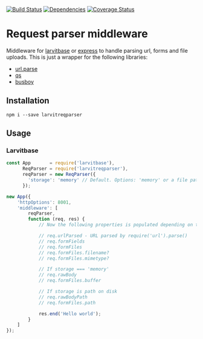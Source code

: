 [![Build Status](https://travis-ci.org/larvit/larvitreqparser.svg?branch=master)](https://travis-ci.org/larvit/larvitreqparser) [![Dependencies](https://david-dm.org/larvit/larvitreqparser.svg)](https://david-dm.org/larvit/larvitreqparser.svg)
[![Coverage Status](https://coveralls.io/repos/larvit/larvitreqparser/badge.svg)](https://coveralls.io/github/larvit/larvitreqparser)

# Request parser middleware

Middleware for [larvitbase](https://github.com/larvit/larvitbase) or [express](https://expressjs.com/) to handle parsing url, forms and file uploads. This is just a wrapper for the following libraries:

* [url.parse](https://nodejs.org/api/url.html#url_url_parse_urlstring_parsequerystring_slashesdenotehost)
* [qs](https://github.com/ljharb/qs)
* [busboy](https://github.com/mscdex/busboy)

## Installation

```shell
npm i --save larvitreqparser
```

## Usage

### Larvitbase

```javascript
const App       = require('larvitbase'),
      ReqParser = require('larvitreqparser'),
      reqParser = new ReqParser({
      	'storage': 'memory' // Default. Options: 'memory' or a file path, for example '/tmp'.
      });

new App({
	'httpOptions': 8001,
	'middleware': [
		reqParser,
		function (req, res) {
			// Now the following properties is populated depending on the request type:

			// req.urlParsed - URL parsed by require('url').parse()
			// req.formFields
			// req.formFiles
			// req.formFiles.filename?
			// req.formFiles.mimetype?

			// If storage === 'memory'
			// req.rawBody
			// req.formFiles.buffer

			// If storage is path on disk
			// req.rawBodyPath
			// req.formFiles.path

			res.end('Hello world');
		}
	]
});
```
